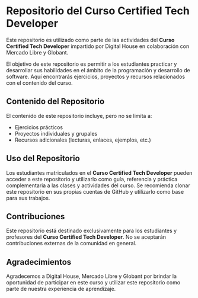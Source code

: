 # Repositorio del Curso Certified Tech Developer

Este repositorio es utilizado como parte de las actividades del **Curso Certified Tech Developer** impartido por Digital House en colaboración con Mercado Libre y Globant.

El objetivo de este repositorio es permitir a los estudiantes practicar y desarrollar sus habilidades en el ámbito de la programación y desarrollo de software. Aquí encontrarás ejercicios, proyectos y recursos relacionados con el contenido del curso.

## Contenido del Repositorio

El contenido de este repositorio incluye, pero no se limita a:

- Ejercicios prácticos
- Proyectos individuales y grupales
- Recursos adicionales (lecturas, enlaces, ejemplos, etc.)

## Uso del Repositorio

Los estudiantes matriculados en el **Curso Certified Tech Developer** pueden acceder a este repositorio y utilizarlo como guía, referencia y práctica complementaria a las clases y actividades del curso. Se recomienda clonar este repositorio en sus propias cuentas de GitHub y utilizarlo como base para sus trabajos.

## Contribuciones

Este repositorio está destinado exclusivamente para los estudiantes y profesores del **Curso Certified Tech Developer**. No se aceptarán contribuciones externas de la comunidad en general.

## Agradecimientos

Agradecemos a Digital House, Mercado Libre y Globant por brindar la oportunidad de participar en este curso y utilizar este repositorio como parte de nuestra experiencia de aprendizaje.



